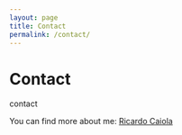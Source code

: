 ```yaml
---
layout: page
title: Contact
permalink: /contact/
---
```


# Contact

contact

You can find more about me:
[Ricardo Caiola][domain]

[domain]: https://www.ricardocaiola.com
